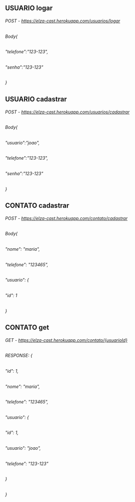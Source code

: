 ## USUARIO logar
######   POST -  https://elza-cast.herokuapp.com/usuarios/logar 
######     Body{
######              "telefone":"123-123",    
######            "senha":"123-123"
######           }
######
## USUARIO cadastrar
######  POST - https://elza-cast.herokuapp.com/usuarios/cadastrar
######     Body{
######            "usuario":"joao",
######            "telefone":"123-123",
######            "senha":"123-123"
######             }
## CONTATO cadastrar
######  POST - https://elza-cast.herokuapp.com/contato/cadastrar
######       Body{
######            "nome": "maria",
######             "telefone": "123465",
######             "usuario": {
######                          "id": 1    
######                         }
## CONTATO get
######   GET - https://elza-cast.herokuapp.com/contato/{usuarioId}
######      RESPONSE: {
######                  "id": 1,
######                    "nome": "maria",
######                    "telefone": "123465",
######                    "usuario": {
######                                 "id": 1,
######                                 "usuario": "joao",
######                                  "telefone": "123-123"                                  
######                               }
######                   }

